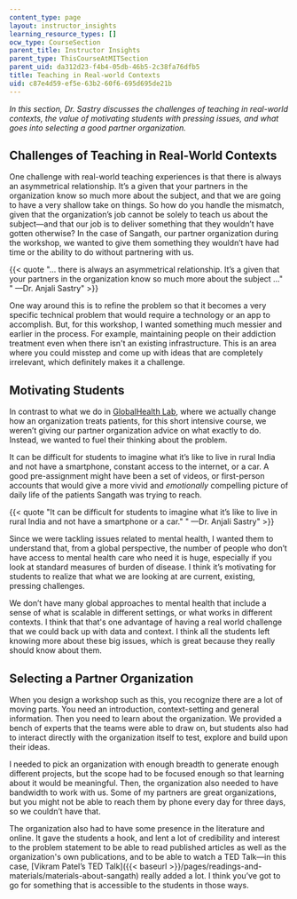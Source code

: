 ```yaml
---
content_type: page
layout: instructor_insights
learning_resource_types: []
ocw_type: CourseSection
parent_title: Instructor Insights
parent_type: ThisCourseAtMITSection
parent_uid: da312d23-f4b4-05db-46b5-2c38fa76dfb5
title: Teaching in Real-world Contexts
uid: c87e4d59-ef5e-63b2-60f6-695d695de21b
---
```


_In this section, Dr. Sastry discusses the challenges of teaching in real-world contexts, the value of motivating students with pressing issues, and what goes into selecting a good partner organization._

**Challenges of Teaching in Real-World Contexts**
-------------------------------------------------

One challenge with real-world teaching experiences is that there is always an asymmetrical relationship. It’s a given that your partners in the organization know so much more about the subject, and that we are going to have a very shallow take on things. So how do you handle the mismatch, given that the organization’s job cannot be solely to teach us about the subject—and that our job is to deliver something that they wouldn’t have gotten otherwise? In the case of Sangath, our partner organization during the workshop, we wanted to give them something they wouldn’t have had time or the ability to do without partnering with us.

{{< quote "… there is always an asymmetrical relationship. It’s a given that your partners in the organization know so much more about the subject …" " —Dr. Anjali Sastry" >}}

One way around this is to refine the problem so that it becomes a very specific technical problem that would require a technology or an app to accomplish. But, for this workshop, I wanted something much messier and earlier in the process. For example, maintaining people on their addiction treatment even when there isn't an existing infrastructure. This is an area where you could misstep and come up with ideas that are completely irrelevant, which definitely makes it a challenge.

Motivating Students
-------------------

In contrast to what we do in [GlobalHealth Lab](/courses/15-s07-globalhealth-lab-spring-2013/), where we actually change how an organization treats patients, for this short intensive course, we weren’t giving our partner organization advice on what exactly to do. Instead, we wanted to fuel their thinking about the problem.

It can be difficult for students to imagine what it’s like to live in rural India and not have a smartphone, constant access to the internet, or a car. A good pre-assignment might have been a set of videos, or first-person accounts that would give a more vivid and _emotionally_ compelling picture of daily life of the patients Sangath was trying to reach.

{{< quote "It can be difficult for students to imagine what it’s like to live in rural India and not have a smartphone or a car." " —Dr. Anjali Sastry" >}}

Since we were tackling issues related to mental health, I wanted them to understand that, from a global perspective, the number of people who don’t have access to mental health care who need it is huge, especially if you look at standard measures of burden of disease. I think it’s motivating for students to realize that what we are looking at are current, existing, pressing challenges.

We don’t have many global approaches to mental health that include a sense of what is scalable in different settings, or what works in different contexts. I think that that's one advantage of having a real world challenge that we could back up with data and context. I think all the students left knowing more about these big issues, which is great because they really should know about them.

Selecting a Partner Organization
--------------------------------

When you design a workshop such as this, you recognize there are a lot of moving parts. You need an introduction, context-setting and general information. Then you need to learn about the organization. We provided a bench of experts that the teams were able to draw on, but students also had to interact directly with the organization itself to test, explore and build upon their ideas.

I needed to pick an organization with enough breadth to generate enough different projects, but the scope had to be focused enough so that learning about it would be meaningful. Then, the organization also needed to have bandwidth to work with us. Some of my partners are great organizations, but you might not be able to reach them by phone every day for three days, so we couldn’t have that.

The organization also had to have some presence in the literature and online. It gave the students a hook, and lent a lot of credibility and interest to the problem statement to be able to read published articles as well as the organization's own publications, and to be able to watch a TED Talk—in this case, [Vikram Patel’s TED Talk]({{< baseurl >}}/pages/readings-and-materials/materials-about-sangath) really added a lot. I think you’ve got to go for something that is accessible to the students in those ways.